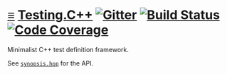 # [≡](#contents) [Testing.C++](#) [![Gitter](https://badges.gitter.im/per-framework/community.svg)](https://gitter.im/per-framework/community) [![Build Status](https://travis-ci.org/per-framework/testing.cpp.svg?branch=v1)](https://travis-ci.org/per-framework/testing.cpp) [![Code Coverage](https://img.shields.io/codecov/c/github/per-framework/testing.cpp/v1.svg)](https://codecov.io/gh/per-framework/testing.cpp/branch/v1)

Minimalist C++ test definition framework.

See [`synopsis.hpp`](provides/include/testing_v1/synopsis.hpp) for the API.
